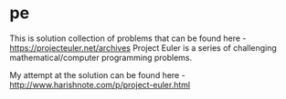 # pe
This is solution collection of problems that can be found here - https://projecteuler.net/archives
Project Euler is a series of challenging mathematical/computer programming problems.

My attempt at the solution can be found here - http://www.harishnote.com/p/project-euler.html